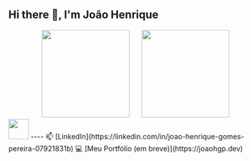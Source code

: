 ## Hi there 👋, I'm João Henrique
<div align="center">
  <div>
      <img height="174" src="https://github-readme-stats.vercel.app/api?username=joaohgp-dev&show_icons=true&theme=gotham&hide_border=true" />
      &nbsp;&nbsp;&nbsp;&nbsp;
      <img height="174" src="https://github-readme-stats.vercel.app/api/top-langs/?username=joaohgp-dev&size_weight=0.5&count_weight=0.5&theme=gotham&layout=compact&card_width=320&hide_border=true" />
  </div>
</div>
<img height="40" src="https://devicon-website.vercel.app/api/python/original.svg"></img>
----
📫 [LinkedIn](https://linkedin.com/in/joao-henrique-gomes-pereira-07921831b)
💻 [Meu Portfólio (em breve)](https://joaohgp.dev)
